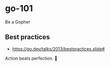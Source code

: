 # go-101

Be a Gopher

## Best practices

- https://go.dev/talks/2013/bestpractices.slide#

<!-- INSPIRATIONAL_QUOTE_START -->
Action beats perfection.
🦄
<!-- INSPIRATIONAL_QUOTE_END -->
